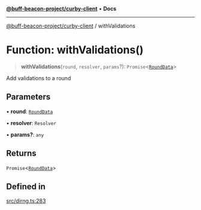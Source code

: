 [**@buff-beacon-project/curby-client**](../index.md) • **Docs**

***

[@buff-beacon-project/curby-client](../index.md) / withValidations

# Function: withValidations()

> **withValidations**(`round`, `resolver`, `params`?): `Promise`\<[`RoundData`](../type-aliases/RoundData.md)\>

Add validations to a round

## Parameters

• **round**: [`RoundData`](../type-aliases/RoundData.md)

• **resolver**: `Resolver`

• **params?**: `any`

## Returns

`Promise`\<[`RoundData`](../type-aliases/RoundData.md)\>

## Defined in

[src/dirng.ts:283](https://github.com/buff-beacon-project/curby-js-client/blob/07a2ea08c8e0ca63b47f1d08219657d53af485a2/src/dirng.ts#L283)
